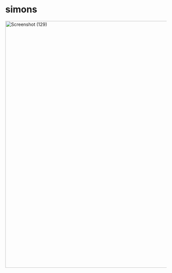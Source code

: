 # simons
<img width="1366" height="768" alt="Screenshot (129)" src="https://github.com/user-attachments/assets/bcbd102e-bad7-4a8c-a5ff-6c5ec0302c71" />
